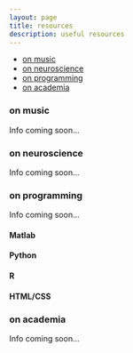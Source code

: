 ```yaml
---
layout: page
title: resources
description: useful resources
---
```


<div class="navbar">
    <div class="navbar-inner">
        <ul class="nav">
            <li><a href="#music">on music</a></li>
            <li><a href="#neuroscience">on neuroscience</a></li>
            <li><a href="#programming">on programming</a></li>
            <li><a href="#academia">on academia</a></li>
        </ul>
    </div>
</div>


### <a name="music"></a>on music
Info coming soon... 

### <a name="neuroscience"></a>on neuroscience
Info coming soon... 

### <a name="music"></a>on programming
Info coming soon... 

#### Matlab

#### Python

#### R

#### HTML/CSS

### <a name="music"></a>on academia
Info coming soon... 
